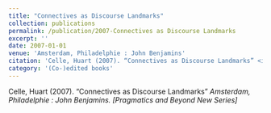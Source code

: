 ```yaml
---
title: "Connectives as Discourse Landmarks"
collection: publications
permalink: /publication/2007-Connectives as Discourse Landmarks
excerpt: ''
date: 2007-01-01
venue: 'Amsterdam, Philadelphie : John Benjamins'
citation: 'Celle, Huart (2007). “Connectives as Discourse Landmarks” <i>Amsterdam, Philadelphie : John Benjamins. [Pragmatics and Beyond New Series]</i>'
category: '(Co-)edited books'
---
```

Celle, Huart (2007). “Connectives as Discourse Landmarks” <i>Amsterdam, Philadelphie : John Benjamins. [Pragmatics and Beyond New Series]</i>